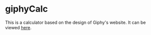 # giphyCalc
This is a calculator based on the design of Giphy's website.  It can be viewed [here](https://thatdudemitch.github.io/giphyCalc/).
